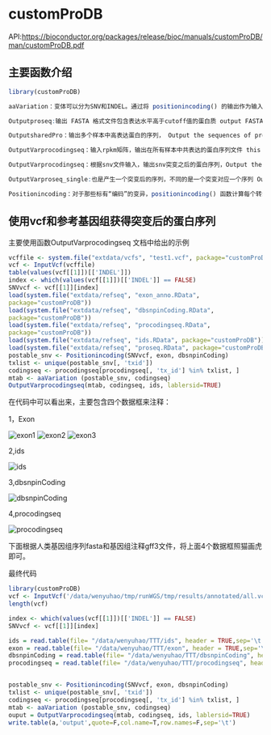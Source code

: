 <!--
 * @Description: 
 * @version: 
 * @Author: wenyuhao
 * @Date: 2023-03-02 08:49:29
 * @LastEditors: wenyuhao
 * @LastEditTime: 2023-03-02 08:49:29
-->
# customProDB

API:https://bioconductor.org/packages/release/bioc/manuals/customProDB/man/customProDB.pdf

## 主要函数介绍
```R
library(customProDB)

aaVariation：变体可以分为SNV和INDEL。通过将 positionincoding() 的输出作为输入，aaVariation() 函数预测 SNV 在隐藏的转录本中的结果，例如同义或非同义。 Variations can be divided into SNVs and INDELs. By taking the output of positionincoding() as input, aaVariation() function predicts the consequences of SNVs in the harbored transcript, such as synonymous or non-synonymous.

Outputproseq:输出 FASTA 格式文件包含表达水平高于cutoff值的蛋白质 output FASTA format file contains proteins that have expression level above the cutoff

OutputsharedPro：输出多个样本中高表达蛋白的序列， Output the sequences of proteins with high expressions in multiple samples

OutputVarprocodingseq：输入rpkm矩阵，输出在所有样本中共表达的蛋白序列文件 this function takes RPKM matrix as input, users can set two paramteters,cutoff and shared, to gen-erated a consensus expressed database。

OutputVarprocodingseq：根据snv文件输入，输出snv突变之后的蛋白序列，Output the variant(SNVs) protein coding sequences。

OutputVarproseq_single:也是产生一个突变后的序列，不同的是一个突变对应一个序列 Output the non-synonymous SNVs into FASTA file, one SNV per sequence。

Positionincoding：对于那些标有“编码”的变异，positionincoding() 函数计算每个转录本编码序列中变异的位置。 For those variations labeled with "Coding", positionincoding() function computes the position of variation in the coding sequence of each transcript。

```

## 使用vcf和参考基因组获得突变后的蛋白序列

主要使用函数OutputVarprocodingseq
文档中给出的示例
```R
vcffile <- system.file("extdata/vcfs", "test1.vcf", package="customProDB")
vcf <- InputVcf(vcffile)
table(values(vcf[[1]])[['INDEL']])
index <- which(values(vcf[[1]])[['INDEL']] == FALSE)
SNVvcf <- vcf[[1]][index]
load(system.file("extdata/refseq", "exon_anno.RData",
package="customProDB"))
load(system.file("extdata/refseq", "dbsnpinCoding.RData",
package="customProDB"))
load(system.file("extdata/refseq", "procodingseq.RData",
package="customProDB"))
load(system.file("extdata/refseq", "ids.RData", package="customProDB"))
load(system.file("extdata/refseq", "proseq.RData", package="customProDB"))
postable_snv <- Positionincoding(SNVvcf, exon, dbsnpinCoding)
txlist <- unique(postable_snv[, 'txid'])
codingseq <- procodingseq[procodingseq[, 'tx_id'] %in% txlist, ]
mtab <- aaVariation (postable_snv, codingseq)
OutputVarprocodingseq(mtab, codingseq, ids, lablersid=TRUE)
```
在代码中可以看出来，主要包含四个数据框来注释：


1，Exon


![exon1](https://user-images.githubusercontent.com/40107519/222306650-6f1e511e-0a16-450b-82a7-cdfcd35cfc8c.png)
![exon2](https://user-images.githubusercontent.com/40107519/222306705-efcca2e0-caa0-4dcb-9797-946d7ea3139e.png)
![exon3](https://user-images.githubusercontent.com/40107519/222306719-14637021-b444-43fb-8162-8bf7632efc30.png)

2,ids


![ids](https://user-images.githubusercontent.com/40107519/222306779-751f64e6-1e38-45da-bb59-44c0f8d0002e.png)

3,dbsnpinCoding


![dbsnpinCoding](https://user-images.githubusercontent.com/40107519/222306861-f98cade8-a24d-4d26-9c4c-1659e73486eb.png)

4,procodingseq


![procodingseq](https://user-images.githubusercontent.com/40107519/222306898-6d963d3f-c274-445a-a8a4-84d1c5f78c07.png)

下面根据人类基因组序列fasta和基因组注释gff3文件，将上面4个数据框照猫画虎即可。

最终代码
```R
library(customProDB)
vcf <- InputVcf('/data/wenyuhao/tmp/runWGS/tmp/results/annotated/all.vcf.gz')
length(vcf)

index <- which(values(vcf[[1]])[['INDEL']] == FALSE)
SNVvcf <- vcf[[1]][index]

ids = read.table(file= "/data/wenyuhao/TTT/ids", header = TRUE,sep='\t')
exon = read.table(file= "/data/wenyuhao/TTT/exon", header = TRUE,sep='\t')
dbsnpinCoding = read.table(file= "/data/wenyuhao/TTT/dbsnpinCoding", header = TRUE,sep='\t')
procodingseq = read.table(file= "/data/wenyuhao/TTT/procodingseq", header = TRUE,sep='\t')


postable_snv <- Positionincoding(SNVvcf, exon, dbsnpinCoding)
txlist <- unique(postable_snv[, 'txid'])
codingseq <- procodingseq[procodingseq[, 'tx_id'] %in% txlist, ]
mtab <- aaVariation (postable_snv, codingseq)
ouput = OutputVarprocodingseq(mtab, codingseq, ids, lablersid=TRUE)
write.table(a,'output',quote=F,col.name=T,row.names=F,sep='\t')
```
